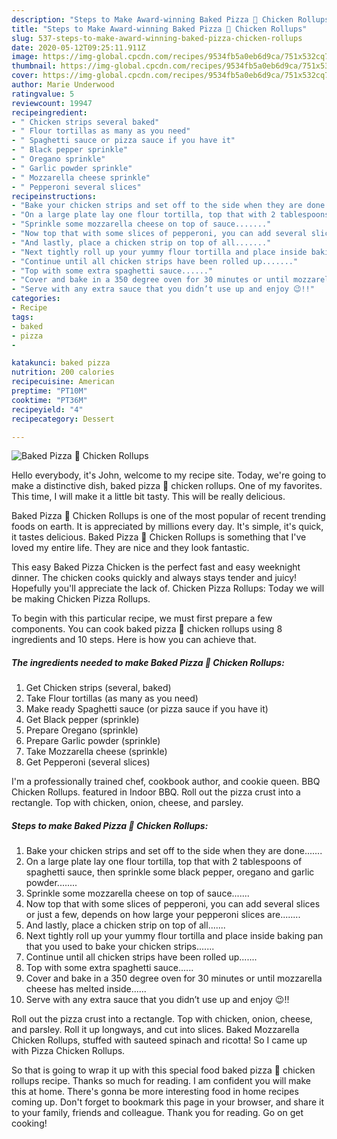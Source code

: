 ```yaml
---
description: "Steps to Make Award-winning Baked Pizza 🍕 Chicken Rollups"
title: "Steps to Make Award-winning Baked Pizza 🍕 Chicken Rollups"
slug: 537-steps-to-make-award-winning-baked-pizza-chicken-rollups
date: 2020-05-12T09:25:11.911Z
image: https://img-global.cpcdn.com/recipes/9534fb5a0eb6d9ca/751x532cq70/baked-pizza-🍕-chicken-rollups-recipe-main-photo.jpg
thumbnail: https://img-global.cpcdn.com/recipes/9534fb5a0eb6d9ca/751x532cq70/baked-pizza-🍕-chicken-rollups-recipe-main-photo.jpg
cover: https://img-global.cpcdn.com/recipes/9534fb5a0eb6d9ca/751x532cq70/baked-pizza-🍕-chicken-rollups-recipe-main-photo.jpg
author: Marie Underwood
ratingvalue: 5
reviewcount: 19947
recipeingredient:
- " Chicken strips several baked"
- " Flour tortillas as many as you need"
- " Spaghetti sauce or pizza sauce if you have it"
- " Black pepper sprinkle"
- " Oregano sprinkle"
- " Garlic powder sprinkle"
- " Mozzarella cheese sprinkle"
- " Pepperoni several slices"
recipeinstructions:
- "Bake your chicken strips and set off to the side when they are done......."
- "On a large plate lay one flour tortilla, top that with 2 tablespoons of spaghetti sauce, then sprinkle some black pepper, oregano and garlic powder........"
- "Sprinkle some mozzarella cheese on top of sauce......."
- "Now top that with some slices of pepperoni, you can add several slices or just a few, depends on how large your pepperoni slices are........"
- "And lastly, place a chicken strip on top of all......."
- "Next tightly roll up your yummy flour tortilla and place inside baking pan that you used to bake your chicken strips......."
- "Continue until all chicken strips have been rolled up......."
- "Top with some extra spaghetti sauce......"
- "Cover and bake in a 350 degree oven for 30 minutes or until mozzarella cheese has melted inside......"
- "Serve with any extra sauce that you didn’t use up and enjoy 😉!!"
categories:
- Recipe
tags:
- baked
- pizza
- 

katakunci: baked pizza  
nutrition: 200 calories
recipecuisine: American
preptime: "PT10M"
cooktime: "PT36M"
recipeyield: "4"
recipecategory: Dessert

---
```



![Baked Pizza 🍕 Chicken Rollups](https://img-global.cpcdn.com/recipes/9534fb5a0eb6d9ca/751x532cq70/baked-pizza-🍕-chicken-rollups-recipe-main-photo.jpg)

Hello everybody, it's John, welcome to my recipe site. Today, we're going to make a distinctive dish, baked pizza 🍕 chicken rollups. One of my favorites. This time, I will make it a little bit tasty. This will be really delicious.

Baked Pizza 🍕 Chicken Rollups is one of the most popular of recent trending foods on earth. It is appreciated by millions every day. It's simple, it's quick, it tastes delicious. Baked Pizza 🍕 Chicken Rollups is something that I've loved my entire life. They are nice and they look fantastic.

This easy Baked Pizza Chicken is the perfect fast and easy weeknight dinner. The chicken cooks quickly and always stays tender and juicy! Hopefully you&#39;ll appreciate the lack of. Chicken Pizza Rollups: Today we will be making Chicken Pizza Rollups.


To begin with this particular recipe, we must first prepare a few components. You can cook baked pizza 🍕 chicken rollups using 8 ingredients and 10 steps. Here is how you can achieve that.

<!--inarticleads1-->

##### The ingredients needed to make Baked Pizza 🍕 Chicken Rollups:

1. Get  Chicken strips (several, baked)
1. Take  Flour tortillas (as many as you need)
1. Make ready  Spaghetti sauce (or pizza sauce if you have it)
1. Get  Black pepper (sprinkle)
1. Prepare  Oregano (sprinkle)
1. Prepare  Garlic powder (sprinkle)
1. Take  Mozzarella cheese (sprinkle)
1. Get  Pepperoni (several slices)


I&#39;m a professionally trained chef, cookbook author, and cookie queen. BBQ Chicken Rollups. featured in Indoor BBQ. Roll out the pizza crust into a rectangle. Top with chicken, onion, cheese, and parsley. 

<!--inarticleads2-->

##### Steps to make Baked Pizza 🍕 Chicken Rollups:

1. Bake your chicken strips and set off to the side when they are done.......
1. On a large plate lay one flour tortilla, top that with 2 tablespoons of spaghetti sauce, then sprinkle some black pepper, oregano and garlic powder........
1. Sprinkle some mozzarella cheese on top of sauce.......
1. Now top that with some slices of pepperoni, you can add several slices or just a few, depends on how large your pepperoni slices are........
1. And lastly, place a chicken strip on top of all.......
1. Next tightly roll up your yummy flour tortilla and place inside baking pan that you used to bake your chicken strips.......
1. Continue until all chicken strips have been rolled up.......
1. Top with some extra spaghetti sauce......
1. Cover and bake in a 350 degree oven for 30 minutes or until mozzarella cheese has melted inside......
1. Serve with any extra sauce that you didn’t use up and enjoy 😉!!


Roll out the pizza crust into a rectangle. Top with chicken, onion, cheese, and parsley. Roll it up longways, and cut into slices. Baked Mozzarella Chicken Rollups, stuffed with sauteed spinach and ricotta! So I came up with Pizza Chicken Rollups. 

So that is going to wrap it up with this special food baked pizza 🍕 chicken rollups recipe. Thanks so much for reading. I am confident you will make this at home. There's gonna be more interesting food in home recipes coming up. Don't forget to bookmark this page in your browser, and share it to your family, friends and colleague. Thank you for reading. Go on get cooking!
